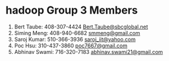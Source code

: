 # hadoop Group 3 Members
1. Bert Taube:    408-307-4424  Bert.Taube@sbcglobal.net
2. Siming Meng:   408-940-6682  smmeng@gmail.com
3. Saroj Kumar:   510-366-3936  saroj_iit@yahoo.com
4. Poc Hsu:       310-437-3860  poc7667@gmail.com
5. Abhinav Swami: 716-320-7183  abhinav.swami21@gmail.com
